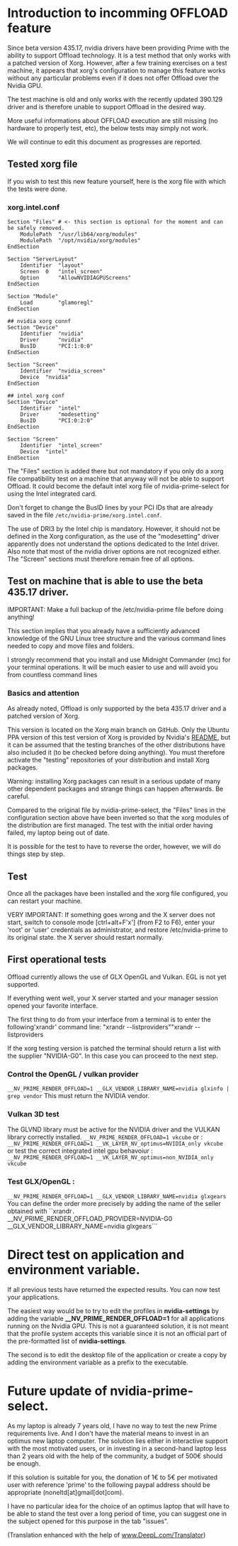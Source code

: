 # Introduction to incomming OFFLOAD feature  
Since beta version 435.17, nvidia drivers have been providing Prime with the ability to support Offload technology. It is a test method that only works with a patched version of Xorg. However, after a few training exercises on a test machine, it appears that xorg's configuration to manage this feature works without any particular problems even if it does not offer Offload over the Nvidia GPU.

The test machine is old and only works with the recently updated 390.129 driver and is therefore unable to support Offload in the desired way.


More useful informations about OFFLOAD execution are still missing (no hardware to properly test, etc), the below tests may simply not work.

We will continue to edit this document as progresses are reported.

## Tested xorg file
If you wish to test this new feature yourself, here is the xorg file with which the tests were done.

### xorg.intel.conf
```
Section "Files" # <- this section is optional for the moment and can be safely removed.
    ModulePath	"/usr/lib64/xorg/modules"
    ModulePath	"/opt/nvidia/xorg/modules"
EndSection

Section "ServerLayout"
	Identifier	"layout"
	Screen	0	"intel_screen"
	Option		"AllowNVIDIAGPUScreens"
EndSection

Section "Module"
	Load		"glamoregl"
EndSection

## nvidia xorg connf
Section "Device"
	Identifier	"nvidia"
	Driver		"nvidia"
	BusID		"PCI:1:0:0"
EndSection

Section "Screen"
	Identifier	"nvidia_screen"
	Device	"nvidia"
EndSection

## intel xorg conf
Section "Device"
	Identifier	"intel"
	Driver		"modesetting"
	BusID		"PCI:0:2:0"
EndSection

Section "Screen"
	Identifier	"intel_screen"
	Device	"intel"
EndSection
```

The "Files" section is added there but not mandatory if you only do a xorg file compatibility test on a machine that anyway will not be able to support Offload. It could become the default intel xorg file of nvidia-prime-select for using the Intel integrated card.

Don't forget to change the BusID lines by your PCI IDs that are already saved in the file ```/etc/nvidia-prime/xorg.intel.conf```.

The use of DRI3 by the Intel chip is mandatory. However, it should not be defined in the Xorg configuration, as the use of the "modesetting" driver apparently does not understand the options dedicated to the Intel driver. Also note that most of the nvidia driver options are not recognized either. The "Screen" sections must therefore remain free of all options.

## Test on machine that is able to use the beta 435.17 driver.
IMPORTANT: Make a full backup of the /etc/nvidia-prime file before doing anything!


This section implies that you already have a sufficiently advanced knowledge of the GNU Linux tree structure and the various command lines needed to copy and move files and folders.

I strongly recommend that you install and use Midnight Commander (mc) for your terminal operations. It will be much easier to use and will avoid you from countless command lines

### Basics and attention
As already noted, Offload is only supported by the beta 435.17 driver and a patched version of Xorg.

This version is located on the Xorg main branch on GitHub. Only the Ubuntu PPA version of this test version of Xorg is provided by Nvidia's [README](https://download.nvidia.com/XFree86/Linux-x86_64/435.17/README/primerenderoffload.html), but it can be assumed that the testing branches of the other distributions have also included it (to be checked before doing anything). You must therefore activate the "testing" repositories of your distribution and install Xorg packages. 


Warning: installing Xorg packages can result in a serious update of many other dependent packages and strange things can happen afterwards. Be careful.


Compared to the original file by nvidia-prime-select, the "Files" lines in the configuration section above have been inverted so that the xorg modules of the distribution are first managed. The test with the initial order having failed, my laptop being out of date.

It is possible for the test to have to reverse the order, however, we will do things step by step.

## Test
Once all the packages have been installed and the xorg file configured, you can restart your machine.


VERY IMPORTANT: If something goes wrong and the X server does not start, switch to console mode [ctrl+alt+F'x'] (from F2 to F6), enter your 'root' or 'user' credentials as administrator, and restore /etc/nvidia-prime to its original state. the X server should restart normally.

## First operational tests
Offload currently allows the use of GLX OpenGL and Vulkan. EGL is not yet supported.

If everything went well, your X server started and your manager session opened your favorite interface.

The first thing to do from your interface from a terminal is to enter the following'xrandr' command line:
"xrandr --listproviders""xrandr --listproviders

If the xorg testing version is patched the terminal should return a list with the supplier "NVIDIA-G0". In this case you can proceed to the next step.

### Control the OpenGL / vulkan provider
```__NV_PRIME_RENDER_OFFLOAD=1 __GLX_VENDOR_LIBRARY_NAME=nvidia glxinfo | grep vendor```
This must return the NVIDIA vendor.

### Vulkan 3D test
The GLVND library must be active for the NVIDIA driver and the VULKAN library correctly installed.
```__NV_PRIME_RENDER_OFFLOAD=1 vkcube```
or :
```__NV_PRIME_RENDER_OFFLOAD=1 __VK_LAYER_NV_optimus=NVIDIA_only vkcube```
or  test the correct integrated intel gpu behavoiur :
```__NV_PRIME_RENDER_OFFLOAD=1 __VK_LAYER_NV_optimus=non_NVIDIA_only vkcube```


### Test GLX/OpenGL :
```__NV_PRIME_RENDER_OFFLOAD=1 __GLX_VENDOR_LIBRARY_NAME=nvidia glxgears```
You can define the order more precisely by adding the name of the seller obtained with ``xrandr```.
```__NV_PRIME_RENDER_OFFLOAD_PROVIDER=NVIDIA-G0 __GLX_VENDOR_LIBRARY_NAME=nvidia glxgears```


# Direct test on application and environment variable.
If all previous tests have returned the expected results. You can now test your applications.

The easiest way would be to try to edit the profiles in **nvidia-settings** by adding the variable **__NV_PRIME_RENDER_OFFLOAD=1** for all applications running on the Nvidia GPU. This is not a guaranteed solution, it is not meant that the profile system accepts this variable since it is not an official part of the pre-formatted list of **nvidia-settings**.

The second is to edit the desktop file of the application or create a copy by adding the environment variable as a prefix to the executable.

# Future update of nvidia-prime-select.
As my laptop is already 7 years old, I have no way to test the new Prime requirements live. And I don't have the material means to invest in an optimus new laptop computer.
The solution lies either in interactive support with the most motivated users, or in investing in a second-hand laptop less than 2 years old with the help of the community, a budget of 500€ should be enough.

If this solution is suitable for you, the donation of 1€ to 5€ per motivated user with reference 'prime' to the following paypal address should be appropriate (noneltd[at]gmail[dot]com).

I have no particular idea for the choice of an optimus laptop that will have to be able to stand the test over a long period of time, you can suggest one in the subject opened for this purpose in the tab "issues".

(Translation enhanced with the help of www.DeepL.com/Translator)

